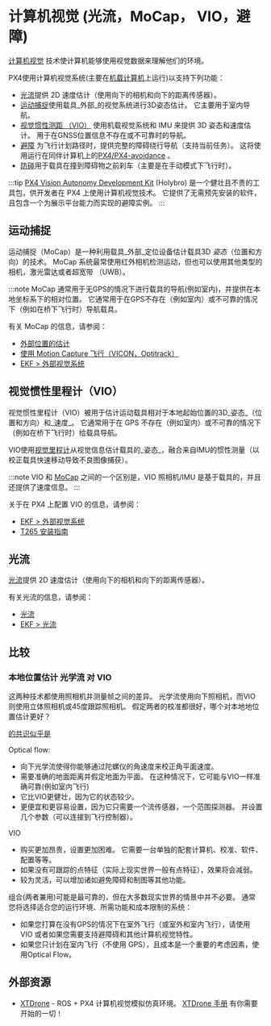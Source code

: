 # 计算机视觉 (光流，MoCap， VIO，避障)

[计算机视觉](https://en.wikipedia.org/wiki/Computer_vision) 技术使计算机能够使用视觉数据来理解他们的环境。

PX4使用计算机视觉系统(主要在[机载计算机](../companion_computer/README.md)上运行)以支持下列功能：

- [光流](#optical_flow)提供 2D 速度估计（使用向下的相机和向下的距离传感器）。
- [运动捕捉](#motion-capture)使用载具_外部_的视觉系统进行3D姿态估计。 它主要用于室内导航。
- [视觉惯性测距 （VIO）](#visual-inertial-odometry-vio) 使用机载视觉系统和 IMU 来提供 3D 姿态和速度估计。 用于在GNSS位置信息不存在或不可靠时的导航。
- [避障](../computer_vision/obstacle_avoidance.md) 为飞行计划路径时，提供完整的障碍绕行导航（支持当前任务）。 这将使用运行在同伴计算机上的[PX4/PX4-avoidance](https://github.com/PX4/PX4-Avoidance) 。
- [防碰](../computer_vision/collision_prevention.md)用于载具在撞到障碍物之前刹车（主要是在手动模式下飞行时）。

:::tip
[PX4 Vision Autonomy Development Kit](../complete_vehicles/px4_vision_kit.md) (Holybro) 是一个健壮且不贵的工具包，供开发者在 PX4 上使用计算机视觉技术。 它提供了无需预先安装的软件，且包含一个为展示平台能力而实现的避障实例。
:::

## 运动捕捉

运动捕捉（MoCap）是一种利用载具_外部_定位设备估计载具3D _姿态_（位置和方向）的技术。 MoCap 系统最常使用红外相机检测运动，但也可以使用其他类型的相机，激光雷达或者超宽带 （UWB）。

:::note
MoCap 通常用于无GPS的情况下进行载具的导航(例如室内)，并提供在本地坐标系下的相对位置。 它通常用于在GPS不存在（例如室内）或不可靠的情况下（例如在桥下飞行时）导航载具。

有关 MoCap 的信息，请参阅：

- [外部位置的估计](../ros/external_position_estimation.md)
- [使用 Motion Capture 飞行（VICON，Optitrack）](../tutorials/motion-capture.md)
- [EKF > 外部视觉系统](../advanced_config/tuning_the_ecl_ekf.md#external-vision-system)

## 视觉惯性里程计（VIO）

视觉惯性里程计（VIO）被用于估计运动载具相对于本地起始位置的3D_姿态_（位置和方向）和_速度_。 它通常用于在 GPS 不存在（例如室内）或不可靠的情况下（例如在桥下飞行时）给载具导航。

VIO使用[视觉里程计](https://en.wikipedia.org/wiki/Visual_odometry)从视觉信息估计载具的_姿态_，融合来自IMU的惯性测量（以校正载具快速移动导致不良图像捕获）。

:::note VIO
和 [MoCap](#motion-capture) 之间的一个区别是，VIO 照相机/IMU 是基于载具的，并且还提供了速度信息。
:::

关于在 PX4 上配置 VIO 的信息，请参阅：

- [EKF > 外部视觉系统](../advanced_config/tuning_the_ecl_ekf.md#external-vision-system)
- [T265 安装指南](../peripherals/camera_t265_vio.md)

## 光流

[光流](../sensor/optical_flow.md)提供 2D 速度估计（使用向下的相机和向下的距离传感器）。

有关光流的信息，请参阅：

- [光流](../sensor/optical_flow.md)
- [EKF > 光流](../advanced_config/tuning_the_ecl_ekf.md#optical-flow)

## 比较

### 本地位置估计 光学流 对 VIO

这两种技术都使用照相机并测量帧之间的差异。 光学流使用向下照相机，而VIO则使用立体照相机或45度跟踪照相机。 假定两者的校准都很好，哪个对本地地位置估计更好？

[的共识似乎是](https://discuss.px4.io/t/vio-vs-optical-flow/34680)

Optical flow:

- 向下光学流使得你能够通过陀螺仪的角速度来校正角平面速度。
- 需要准确的地面距离并假定地面为平面。 在这种情况下，它可能与VIO一样准确可靠(例如室内飞行)
- 它比VIO更健壮，因为它的状态较少。
- 更便宜和更容易设置，因为它只需要一个流传感器，一个范围探测器。 并设置几个参数（可以连接到飞行控制器）。

VIO

- 购买更加昂贵，设置更加困难。 它需要一台单独的配套计算机、校准、软件、配置等等。
- 如果没有可跟踪的点特征（实际上现实世界一般有点特征），效果将会减弱。
- 较为灵活，可以增加诸如避免障碍和制图等其他功能。

组合(两者兼用)可能是最可靠的，但在大多数现实世界的情景中并不必要。 通常您将选择适合您的运行环境、所需功能和成本限制的系统：

- 如果您打算在没有GPS的情况下在室外飞行（或室外和室内飞行），请使用 VIO 或者如果您需要支持避障碍和其他计算机视觉特性。
- 如果您只计划在室内飞行（不使用 GPS），且成本是一个重要的考虑因素，使用Optical Flow。

## 外部资源

- [XTDrone](https://github.com/robin-shaun/XTDrone/blob/master/README.en.md) - ROS + PX4 计算机视觉模拟仿真环境。 [XTDrone 手册](https://www.yuque.com/xtdrone/manual_en) 有你需要开始的一切！
